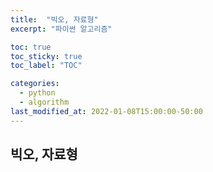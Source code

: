 ```yaml
---
title:  "빅오, 자료형"
excerpt: "파이썬 알고리즘"

toc: true
toc_sticky: true
toc_label: "TOC"

categories:
  - python
  - algorithm
last_modified_at: 2022-01-08T15:00:00-50:00
---
```


## 빅오, 자료형
